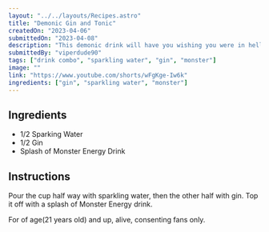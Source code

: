```yaml
---
layout: "../../layouts/Recipes.astro"
title: "Demonic Gin and Tonic"
createdOn: "2023-04-06"
submittedOn: "2023-04-08"
description: "This demonic drink will have you wishing you were in hell."
submittedBy: "viperdude90"
tags: ["drink combo", "sparkling water", "gin", "monster"]
image: ""
link: "https://www.youtube.com/shorts/wFgKge-Iw6k"
ingredients: ["gin", "sparkling water", "monster"]
---
```


## Ingredients

- 1/2 Sparking Water
- 1/2 Gin
- Splash of Monster Energy Drink

## Instructions

Pour the cup half way with sparkling water, then the other half with gin. Top it off with a splash of Monster Energy drink.

For of age(21 years old) and up, alive, consenting fans only.
